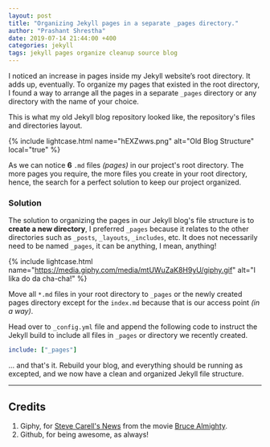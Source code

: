 ```yaml
---
layout: post
title: "Organizing Jekyll pages in a separate _pages directory."
author: "Prashant Shrestha"
date: 2019-07-14 21:44:00 +400
categories: jekyll
tags: jekyll pages organize cleanup source blog
---
```


I noticed an increase in pages inside my Jekyll website’s root directory. It adds up, eventually. To organize my pages that existed in the root directory, I found a way to arrange all the pages in a separate `_pages` directory or any directory with the name of your choice.

This is what my old Jekyll blog repository looked like, the repository's files and directories layout.

{% include lightcase.html name="hEXZwws.png" alt="Old Blog Structure" local="true" %}

As we can notice **6** `.md` files _(pages)_ in our project's root directory. The more pages you require, the more files you create in your root directory, hence, the search for a perfect solution to keep our project organized.

### Solution

The solution to organizing the pages in our Jekyll blog's file structure is to **create a new directory**, I preferred `_pages` because it relates to the other directories such as `_posts`, `_layouts`, `_includes`, etc. It does not necessarily need to be named `_pages`, it can be anything, I mean, anything!

{% include lightcase.html name="https://media.giphy.com/media/mtUWuZaK8H9yU/giphy.gif" alt="I lika do da cha-cha!" %}

Move all `*.md` files in your root directory to `_pages` or the newly created pages directory except for the `index.md` because that is our access point _(in a way)_.

Head over to `_config.yml` file and append the following code to instruct the Jekyll build to include all files in `_pages` or directory we recently created.

```yml
include: ["_pages"]
```

... and that's it. Rebuild your blog, and everything should be running as excepted, and we now have a clean and organized Jekyll file structure.

---

## Credits
1. Giphy, for [Steve Carell's News](https://giphy.com/gifs/mtUWuZaK8H9yU) from the movie [Bruce Almighty](https://www.imdb.com/title/tt0315327/).
2. Github, for being awesome, as always!